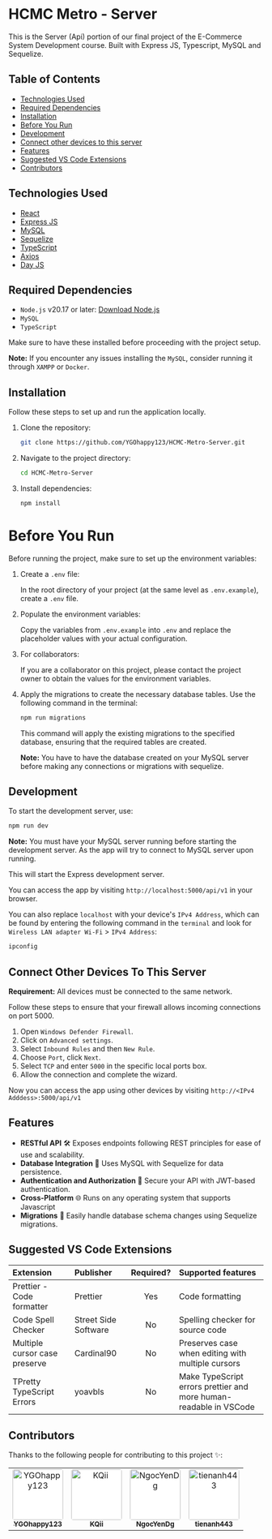 # HCMC Metro - Server

This is the Server (Api) portion of our final project of the E-Commerce System Development course. Built with Express JS, Typescript, MySQL and Sequelize.

## Table of Contents

-   [Technologies Used](#technologies-used)
-   [Required Dependencies](#required-dependencies)
-   [Installation](#installation)
-   [Before You Run](#before-you-run)
-   [Development](#development)
-   [Connect other devices to this server](#connect-other-devices-to-this-server)
-   [Features](#features)
-   [Suggested VS Code Extensions](#suggested-vs-code-extensions)
-   [Contributors](#contributors)

## Technologies Used

-   [React](https://reactjs.org/)
-   [Express JS](https://expressjs.com/)
-   [MySQL](https://www.mysql.com/)
-   [Sequelize](https://sequelize.org/)
-   [TypeScript](https://www.typescriptlang.org/)
-   [Axios](https://axios-http.com/)
-   [Day JS](https://day.js.org/)

## Required Dependencies

-   `Node.js` v20.17 or later: [Download Node.js](https://nodejs.org/en)
-   `MySQL`
-   `TypeScript`

Make sure to have these installed before proceeding with the project setup.

**Note:** If you encounter any issues installing the `MySQL`, consider running it through `XAMPP` or `Docker`.

## Installation

Follow these steps to set up and run the application locally.

1. Clone the repository:

    ```bash
    git clone https://github.com/YGOhappy123/HCMC-Metro-Server.git
    ```

2. Navigate to the project directory:

    ```bash
    cd HCMC-Metro-Server
    ```

3. Install dependencies:

    ```bash
    npm install
    ```

# Before You Run

Before running the project, make sure to set up the environment variables:

1. Create a `.env` file:

    In the root directory of your project (at the same level as `.env.example`), create a `.env` file.

2. Populate the environment variables:

    Copy the variables from `.env.example` into `.env` and replace the placeholder values with your actual configuration.

3. For collaborators:

    If you are a collaborator on this project, please contact the project owner to obtain the values for the environment variables.

4. Apply the migrations to create the necessary database tables. Use the following command in the terminal:

    ```bash
    npm run migrations
    ```

    This command will apply the existing migrations to the specified database, ensuring that the required tables are created.

    **Note:** You have to have the database created on your MySQL server before making any connections or migrations with sequelize.

## Development

To start the development server, use:

```bash
npm run dev
```

**Note:** You must have your MySQL server running before starting the development server. As the app will try to connect to MySQL server upon running.

This will start the Express development server.

You can access the app by visiting `http://localhost:5000/api/v1` in your browser.

You can also replace `localhost` with your device's `IPv4 Address`, which can be found by entering the following command in the `terminal` and look for `Wireless LAN adapter Wi-Fi` > `IPv4 Address`:

```bash
ipconfig
```

## Connect Other Devices To This Server

**Requirement:** All devices must be connected to the same network.

Follow these steps to ensure that your firewall allows incoming connections on port 5000.

1. Open `Windows Defender Firewall`.
2. Click on `Advanced settings`.
3. Select `Inbound Rules` and then `New Rule`.
4. Choose `Port`, click `Next`.
5. Select `TCP` and enter `5000` in the specific local ports box.
6. Allow the connection and complete the wizard.

Now you can access the app using other devices by visiting `http://<IPv4 Adddess>:5000/api/v1`

## Features

-   **RESTful API** 🛠 Exposes endpoints following REST principles for ease of use and scalability.
-   **Database Integration** 💾 Uses MySQL with Sequelize for data persistence.
-   **Authentication and Authorization** 🔑 Secure your API with JWT-based authentication.
-   **Cross-Platform** 🌐 Runs on any operating system that supports Javascript
-   **Migrations** 🔄 Easily handle database schema changes using Sequelize migrations.

## Suggested VS Code Extensions

| Extension                     | Publisher            | Required? | Supported features                                                |
| :---------------------------- | :------------------- | :-------: | :---------------------------------------------------------------- |
| Prettier - Code formatter     | Prettier             |    Yes    | Code formatting                                                   |
| Code Spell Checker            | Street Side Software |    No     | Spelling checker for source code                                  |
| Multiple cursor case preserve | Cardinal90           |    No     | Preserves case when editing with multiple cursors                 |
| TPretty TypeScript Errors     | yoavbls              |    No     | Make TypeScript errors prettier and more human-readable in VSCode |

## Contributors

Thanks to the following people for contributing to this project ✨:

<table>
    <tr>
        <td align="center">
            <a href="https://github.com/YGOhappy123">
                <img 
                    src="https://avatars.githubusercontent.com/u/90592072?v=4"
                    alt="YGOhappy123" width="100px;" height="100px;" 
                    style="border-radius: 4px; background: #fff;"
                /><br />
                <sub><b>YGOhappy123</b></sub>
            </a>
        </td>
        <td align="center">
            <a href="https://github.com/KQii">
                <img 
                    src="https://avatars.githubusercontent.com/u/127427121?v=4"
                    alt="KQii" width="100px;" height="100px;" 
                    style="border-radius: 4px; background: #fff;"
                /><br />
                <sub><b>KQii</b></sub>
            </a>
        </td>
        <td align="center">
            <a href="https://github.com/NgocYenDg">
                <img 
                    src="https://avatars.githubusercontent.com/u/163749076?v=4"
                    alt="NgocYenDg" width="100px;" height="100px;" 
                    style="border-radius: 4px; background: #fff;"
                /><br />
                <sub><b>NgocYenDg</b></sub>
            </a>
        </td>
        <td align="center">
            <a href="https://github.com/tienanh443">
                <img 
                    src="https://avatars.githubusercontent.com/u/125814106?v=4"
                    alt="tienanh443" width="100px;" height="100px;" 
                    style="border-radius: 4px; background: #fff;"
                /><br />
                <sub><b>tienanh443</b></sub>
            </a>
        </td>
    </tr>
</table>
